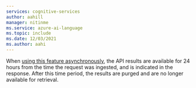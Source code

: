 ```yaml
---
services: cognitive-services
author: aahill
manager: nitinme
ms.service: azure-ai-language
ms.topic: include
ms.date: 12/03/2021
ms.author: aahi
---
```


When [using this feature asynchronously](../concepts/use-asynchronously.md), the API results are available for 24 hours from the time the request was ingested, and is indicated in the response. After this time period, the results are purged and are no longer available for retrieval.
